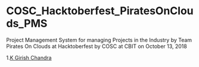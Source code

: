 # COSC_Hacktoberfest_PiratesOnClouds_PMS
Project Management System for managing Projects in the Industry by Team Pirates On Clouds at Hacktoberfest by COSC at CBIT on October 13, 2018

1.[K Girish Chandra](https://github.com/gitgirish2/)
